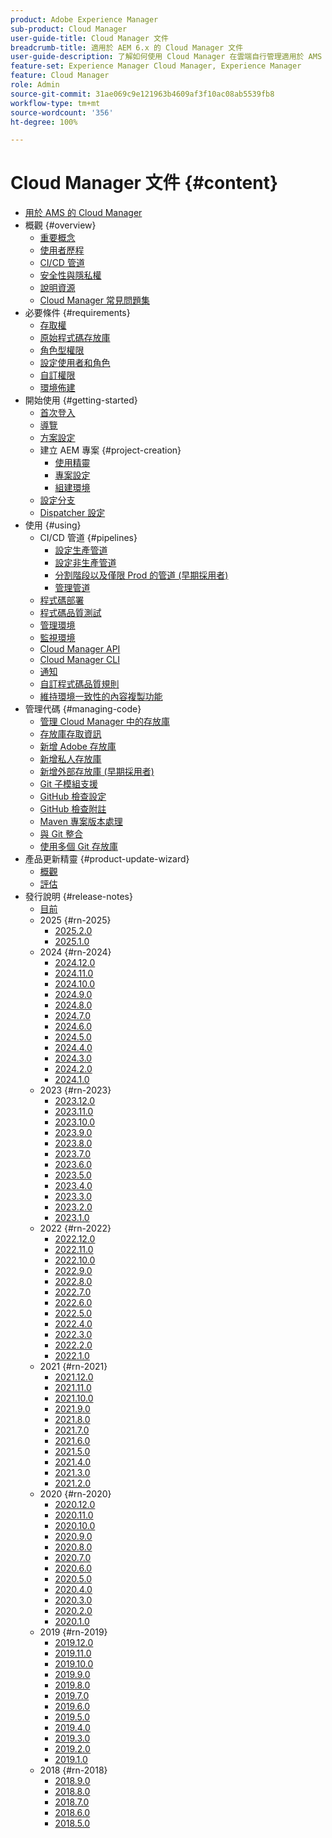```yaml
---
product: Adobe Experience Manager
sub-product: Cloud Manager
user-guide-title: Cloud Manager 文件
breadcrumb-title: 適用於 AEM 6.x 的 Cloud Manager 文件
user-guide-description: 了解如何使用 Cloud Manager 在雲端自行管理適用於 AMS 的 Adobe Experience Manager。
feature-set: Experience Manager Cloud Manager, Experience Manager
feature: Cloud Manager
role: Admin
source-git-commit: 31ae069c9e121963b4609af3f10ac08ab5539fb8
workflow-type: tm+mt
source-wordcount: '356'
ht-degree: 100%

---
```



# Cloud Manager 文件 {#content}

+ [用於 AMS 的 Cloud Manager](/help/introduction.md)
+ 概觀 {#overview}
   + [重要概念](/help/overview/key-concepts.md)
   + [使用者歷程](/help/overview/user-journey.md)
   + [CI/CD 管道](/help/overview/ci-cd-pipelines.md)
   + [安全性與隱私權](/help/overview/security-and-privacy.md)
   + [說明資源](/help/overview/help-resources.md)
   + [Cloud Manager 常見問題集](/help/overview/faqs.md)
+ 必要條件 {#requirements}
   + [存取權](/help/requirements/access-rights.md)
   + [原始程式碼存放庫](/help/requirements/source-code-repository.md)
   + [角色型權限](/help/requirements/role-based-permissions.md)
   + [設定使用者和角色](/help/requirements/users-and-roles.md)
   + [自訂權限](/help/using/custom-permissions.md)
   + [環境佈建](/help/requirements/environment-provisioning.md)
+ 開始使用 {#getting-started}
   + [首次登入](/help/getting-started/first-time-login.md)
   + [導覽](/help/getting-started/navigation.md)
   + [方案設定](/help/getting-started/program-setup.md)
   + 建立 AEM 專案 {#project-creation}
      + [使用精靈](/help/getting-started/using-the-wizard.md)
      + [專案設定](/help/getting-started/project-setup.md)
      + [組建環境](/help/getting-started/build-environment.md)
   + [設定分支](/help/getting-started/configuring-branches.md)
   + [Dispatcher 設定](/help/getting-started/dispatcher-configurations.md)
+ 使用 {#using}
   + CI/CD 管道 {#pipelines}
      + [設定生產管道](/help/using/production-pipelines.md)
      + [設定非生產管道](/help/using/non-production-pipelines.md)
      + [分割階段以及僅限 Prod 的管道 (早期採用者)](/help/using/stage-prod-only.md)
      + [管理管道](/help/using/managing-pipelines.md)
   + [程式碼部署](/help/using/code-deployment.md)
   + [程式碼品質測試](/help/using/code-quality-testing.md)
   + [管理環境](/help/using/managing-environments.md)
   + [監視環境](/help/using/monitoring-environments.md)
   + [Cloud Manager API](https://developer.adobe.com/experience-cloud/cloud-manager/reference/api/)
   + [Cloud Manager CLI](https://github.com/adobe/aio-cli-plugin-cloudmanager/blob/main/README.md)
   + [通知](/help/using/notifications.md)
   + [自訂程式碼品質規則](/help/using/custom-code-quality-rules.md)
   + [維持環境一致性的內容複製功能](/help/using/content-copy.md)
+ 管理代碼 {#managing-code}
   + [管理 Cloud Manager 中的存放庫](/help/managing-code/managing-repositories.md)
   + [存放庫存取資訊](/help/managing-code/accessing-repositories.md)
   + [新增 Adobe 存放庫](/help/managing-code/adobe-repositories.md)
   + [新增私人存放庫](/help/managing-code/private-repositories.md)
   + [新增外部存放庫 (早期採用者)](/help/managing-code/external-repositories.md)
   + [Git 子模組支援](/help/managing-code/git-submodules.md)
   + [GitHub 檢查設定](/help/managing-code/github-check-config.md)
   + [GitHub 檢查附註](/help/managing-code/github-annotations.md)
   + [Maven 專案版本處理](/help/managing-code/maven-project-version.md)
   + [與 Git 整合](/help/managing-code/git-integration.md)
   + [使用多個 Git 存放庫](/help/managing-code/multiple-git-repos.md)
+ 產品更新精靈 {#product-update-wizard}
   + [概觀](/help/product-update-wizard/overview.md)
   + [評估](/help/product-update-wizard/evaluation.md)
+ 發行說明 {#release-notes}
   + [目前](/help/release-notes/current.md)
   + 2025 {#rn-2025}
      + [2025.2.0](/help/release-notes/2025/2025-2-0.md)
      + [2025.1.0](/help/release-notes/2025/2025-1-0.md)
   + 2024 {#rn-2024}
      + [2024.12.0](/help/release-notes/2024/2024-12-0.md)
      + [2024.11.0](/help/release-notes/2024/2024-11-0.md)
      + [2024.10.0](/help/release-notes/2024/2024-10-0.md)
      + [2024.9.0](/help/release-notes/2024/2024-9-0.md)
      + [2024.8.0](/help/release-notes/2024/2024-8-0.md)
      + [2024.7.0](/help/release-notes/2024/2024-7-0.md)
      + [2024.6.0](/help/release-notes/2024/2024-6-0.md)
      + [2024.5.0](/help/release-notes/2024/2024-5-0.md)
      + [2024.4.0](/help/release-notes/2024/2024-4-0.md)
      + [2024.3.0](/help/release-notes/2024/2024-3-0.md)
      + [2024.2.0](/help/release-notes/2024/2024-2-0.md)
      + [2024.1.0](/help/release-notes/2024/2024-1-0.md)
   + 2023 {#rn-2023}
      + [2023.12.0](/help/release-notes/2023/2023-12-0.md)
      + [2023.11.0](/help/release-notes/2023/2023-11-0.md)
      + [2023.10.0](/help/release-notes/2023/2023-10-0.md)
      + [2023.9.0](/help/release-notes/2023/2023-9-0.md)
      + [2023.8.0](/help/release-notes/2023/2023-8-0.md)
      + [2023.7.0](/help/release-notes/2023/2023-7-0.md)
      + [2023.6.0](/help/release-notes/2023/2023-6-0.md)
      + [2023.5.0](/help/release-notes/2023/2023-5-0.md)
      + [2023.4.0](/help/release-notes/2023/2023-4-0.md)
      + [2023.3.0](/help/release-notes/2023/2023-3-0.md)
      + [2023.2.0](/help/release-notes/2023/2023-2-0.md)
      + [2023.1.0](/help/release-notes/2023/2023-1-0.md)
   + 2022 {#rn-2022}
      + [2022.12.0](/help/release-notes/2022/2022-12-0.md)
      + [2022.11.0](/help/release-notes/2022/2022-11-0.md)
      + [2022.10.0](/help/release-notes/2022/2022-10-0.md)
      + [2022.9.0](/help/release-notes/2022/2022-9-0.md)
      + [2022.8.0](/help/release-notes/2022/2022-8-0.md)
      + [2022.7.0](/help/release-notes/2022/2022-7-0.md)
      + [2022.6.0](/help/release-notes/2022/2022-6-0.md)
      + [2022.5.0](/help/release-notes/2022/2022-5-0.md)
      + [2022.4.0](/help/release-notes/2022/2022-4-0.md)
      + [2022.3.0](/help/release-notes/2022/2022-3-0.md)
      + [2022.2.0](/help/release-notes/2022/2022-2-0.md)
      + [2022.1.0](/help/release-notes/2022/2022-1-0.md)
   + 2021 {#rn-2021}
      + [2021.12.0](/help/release-notes/2021/2021-12-0.md)
      + [2021.11.0](/help/release-notes/2021/2021-11-0.md)
      + [2021.10.0](/help/release-notes/2021/2021-10-0.md)
      + [2021.9.0](/help/release-notes/2021/2021-9-0.md)
      + [2021.8.0](/help/release-notes/2021/2021-8-0.md)
      + [2021.7.0](/help/release-notes/2021/2021-7-0.md)
      + [2021.6.0](/help/release-notes/2021/2021-6-0.md)
      + [2021.5.0](/help/release-notes/2021/2021-5-0.md)
      + [2021.4.0](/help/release-notes/2021/2021-4-0.md)
      + [2021.3.0](/help/release-notes/2021/2021-3-0.md)
      + [2021.2.0](/help/release-notes/2021/2021-2-0.md)
   + 2020 {#rn-2020}
      + [2020.12.0](/help/release-notes/2020/2020-12-0.md)
      + [2020.11.0](/help/release-notes/2020/2020-11-0.md)
      + [2020.10.0](/help/release-notes/2020/2020-10-0.md)
      + [2020.9.0](/help/release-notes/2020/2020-9-0.md)
      + [2020.8.0](/help/release-notes/2020/2020-8-0.md)
      + [2020.7.0](/help/release-notes/2020/2020-7-0.md)
      + [2020.6.0](/help/release-notes/2020/2020-6-0.md)
      + [2020.5.0](/help/release-notes/2020/2020-5-0.md)
      + [2020.4.0](/help/release-notes/2020/2020-4-0.md)
      + [2020.3.0](/help/release-notes/2020/2020-3-0.md)
      + [2020.2.0](/help/release-notes/2020/2020-2-0.md)
      + [2020.1.0](/help/release-notes/2020/2020-1-0.md)
   + 2019 {#rn-2019}
      + [2019.12.0](/help/release-notes/2019/2019-12-0.md)
      + [2019.11.0](/help/release-notes/2019/2019-11-0.md)
      + [2019.10.0](/help/release-notes/2019/2019-10-0.md)
      + [2019.9.0](/help/release-notes/2019/2019-9-0.md)
      + [2019.8.0](/help/release-notes/2019/2019-8-0.md)
      + [2019.7.0](/help/release-notes/2019/2019-7-0.md)
      + [2019.6.0](/help/release-notes/2019/2019-6-0.md)
      + [2019.5.0](/help/release-notes/2019/2019-5-0.md)
      + [2019.4.0](/help/release-notes/2019/2019-4-0.md)
      + [2019.3.0](/help/release-notes/2019/2019-3-0.md)
      + [2019.2.0](/help/release-notes/2019/2019-2-0.md)
      + [2019.1.0](/help/release-notes/2019/2019-1-0.md)
   + 2018 {#rn-2018}
      + [2018.9.0](/help/release-notes/2018/2018-9-0.md)
      + [2018.8.0](/help/release-notes/2018/2018-8-0.md)
      + [2018.7.0](/help/release-notes/2018/2018-7-0.md)
      + [2018.6.0](/help/release-notes/2018/2018-6-0.md)
      + [2018.5.0](/help/release-notes/2018/2018-5-0.md)
